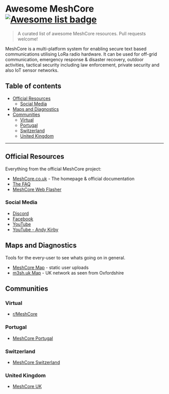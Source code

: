 # Awesome MeshCore [![Awesome list badge](https://awesome.re/badge.svg)](https://awesome.re)

> A curated list of awesome MeshCore resources. Pull requests welcome!

MeshCore is a multi-platform system for enabling secure text based
communications utilising LoRa radio hardware. It can be used for off-grid
communication, emergency response & disaster recovery, outdoor activities,
tactical security including law enforcement, private security and also IoT
sensor networks.

## Table of contents

- [Official Resources](#official-resources)
  - [Social Media](#social-media)
- [Maps and Diagnostics](#maps-and-diagnostics)
- [Communities](#communities)
  - [Virtual](#virtual)
  - [Portugal](#portugal)
  - [Switzerland](#switzerland)
  - [United Kingdom](#united-kingdom)
  
--------------------

## Official Resources

Everything from the official MeshCore project:

- [MeshCore.co.uk](https://meshcore.co.uk/) - The homepage & official documentation
- [The FAQ](https://github.com/meshcore-dev/MeshCore/blob/main/docs/faq.md)
- [MeshCore Web Flasher](https://flasher.meshcore.co.uk/)

### Social Media

- [Discord](https://discord.gg/ZVH2ujy9ex)
- [Facebook](https://www.facebook.com/MeshCoreOfficial)
- [YouTube](https://www.youtube.com/@meshcore-official)
- [YouTube - Andy Kirby](https://www.youtube.com/@andykirby)

## Maps and Diagnostics

Tools for the every-user to see whats going on in general.

- [MeshCore Map](https://map.meshcore.dev/) - static user uploads
- [m3sh.uk Map](https://m3sh.uk/contacts/) - UK network as seen from Oxfordshire

## Communities

### Virtual

- [r/MeshCore](https://www.reddit.com/r/meshcore/)

### Portugal

- [MeshCore Portugal](https://meshcore.pt/)

### Switzerland

- [MeshCore Switzerland](https://www.meshcore.ch/)

### United Kingdom

- [MeshCore UK](https://meshcore.co.uk/)
